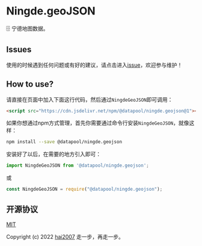 # Ningde.geoJSON
🗄️ 宁德地图数据。

## Issues
使用的时候遇到任何问题或有好的建议，请点击进入[issue](https://github.com/hai2007/datapool/issues)，欢迎参与维护！

## How to use?

请直接在页面中加入下面这行代码，然后通过```NingdeGeoJSON```即可调用：

```html
<script src="https://cdn.jsdelivr.net/npm/@datapool/ningde.geojson@1"></script>
```

如果你想通过npm方式管理，首先你需要通过命令行安装``````NingdeGeoJSON``````，就像这样：

```bash
npm install --save @datapool/ningde.geojson
```

安装好了以后，在需要的地方引入即可：

```js
import NingdeGeoJSON from '@datapool/ningde.geojson';
```

或

```js
const NingdeGeoJSON = require("@datapool/ningde.geojson");
```

开源协议
---------------------------------------
[MIT](https://github.com/hai2007/datapool/blob/master/LICENSE)

Copyright (c) 2022 [hai2007](https://hai2007.gitee.io/sweethome/) 走一步，再走一步。

